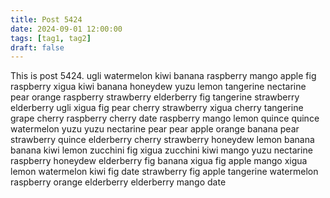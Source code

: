 ```yaml
---
title: Post 5424
date: 2024-09-01 12:00:00
tags: [tag1, tag2]
draft: false
---
```

This is post 5424.
ugli
watermelon
kiwi
banana
raspberry
mango
apple
fig
raspberry
xigua
kiwi
banana
honeydew
yuzu
lemon
tangerine
nectarine
pear
orange
raspberry
strawberry
elderberry
fig
tangerine
strawberry
elderberry
ugli
xigua
fig
pear
cherry
strawberry
xigua
cherry
tangerine
grape
cherry
raspberry
cherry
date
raspberry
mango
lemon
quince
quince
watermelon
yuzu
yuzu
nectarine
pear
pear
apple
orange
banana
pear
strawberry
quince
elderberry
cherry
strawberry
honeydew
lemon
banana
banana
kiwi
lemon
zucchini
fig
xigua
zucchini
kiwi
mango
yuzu
nectarine
raspberry
honeydew
elderberry
fig
banana
xigua
fig
apple
mango
xigua
lemon
watermelon
kiwi
fig
date
strawberry
fig
apple
tangerine
watermelon
raspberry
orange
elderberry
elderberry
mango
date
